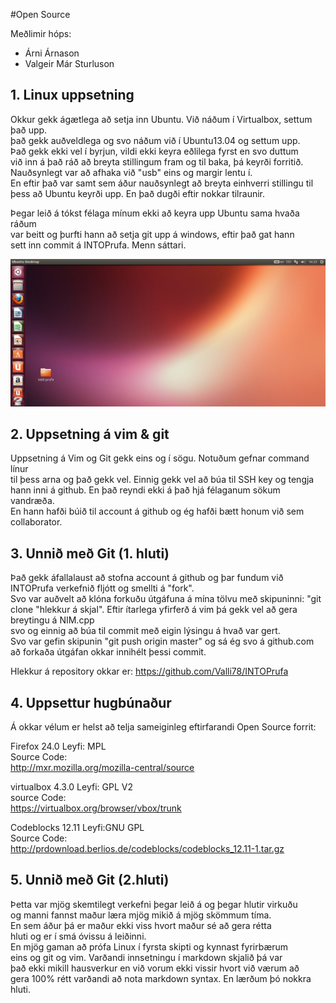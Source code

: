 #Open Source

Meðlimir hóps:
+ Árni Árnason  
+ Valgeir Már Sturluson

## 1. Linux uppsetning
Okkur gekk ágætlega að setja inn Ubuntu.  Við náðum í Virtualbox, settum það upp.   
það gekk auðveldlega og svo náðum við í Ubuntu13.04 og settum upp.   
Það gekk ekki vel í byrjun, vildi ekki keyra eðlilega fyrst en svo duttum    
við inn á það ráð að breyta stillingum fram og til baka, þá keyrði forritið.     
Nauðsynlegt var að afhaka við "usb" eins og margir lentu í.     
En eftir það var samt sem áður nauðsynlegt að breyta einhverri stillingu til    
þess að Ubuntu keyrði upp. En það dugði eftir nokkar tilraunir.      
 
Þegar leið á tókst félaga mínum ekki að keyra upp Ubuntu sama hvaða ráðum   
var beitt og þurfti hann að setja git upp á windows, eftir það gat hann   
sett inn commit á INTOPrufa. Menn sáttari.

![Alt text](Screen.png)

## 2. Uppsetning á vim & git
Uppsetning á Vim og Git gekk eins og í sögu. Notuðum gefnar command línur       
til þess arna og það gekk vel. Einnig gekk vel að búa til SSH key og tengja    
hann inni á github.  En það reyndi ekki á það hjá félaganum sökum vandræða.      
En hann hafði búið til account á github og ég hafði bætt honum við sem     
collaborator.     

## 3. Unnið með Git (1. hluti)
Það gekk áfallalaust að stofna account á github og þar fundum við INTOPrufa 
verkefnið fljótt og smellti á "fork".  
Svo var auðvelt að klóna forkuðu útgáfuna á mína tölvu með skipuninni: 
"git clone "hlekkur á skjal".
Eftir ítarlega yfirferð á vim þá gekk vel að gera breytingu á NIM.cpp   
svo og einnig að búa til commit með eigin lýsingu á hvað var gert.   
Svo var gefin skipunin "git push origin master" og sá ég svo á 
github.com að forkaða útgáfan okkar innihélt þessi commit.
 
Hlekkur á repository okkar er: https://github.com/Valli78/INTOPrufa

## 4. Uppsettur hugbúnaður

Á okkar vélum er helst að telja sameiginleg eftirfarandi 
Open Source forrit:

Firefox 24.0 
Leyfi: MPL   
Source Code:    
http://mxr.mozilla.org/mozilla-central/source

virtualbox 4.3.0
Leyfi: GPL V2   
source Code:   
https://virtualbox.org/browser/vbox/trunk

Codeblocks 12.11
Leyfi:GNU GPL   
Source Code:    
http://prdownload.berlios.de/codeblocks/codeblocks_12.11-1.tar.gz  

## 5. Unnið með Git (2.hluti)  
Þetta var mjög skemtilegt verkefni þegar leið á og þegar hlutir virkuðu   
og manni fannst maður læra mjög mikið á mjög skömmum tíma.    
En sem áður þá er maður ekki viss hvort maður sé að gera rétta   
hluti og er í smá óvissu á leiðinni.     
En mjög gaman að prófa Linux í fyrsta skipti og kynnast fyrirbærum   
eins og git og vim. Varðandi innsetningu í markdown skjalið þá var    
það ekki mikill hausverkur en við vorum ekki vissir hvort við værum að   
gera 100% rétt varðandi að nota markdown syntax.  En lærðum þó nokkra   
hluti.
